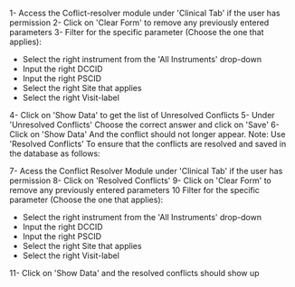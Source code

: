 1- Access the Coflict-resolver module under 'Clinical Tab' if the user has permission
2- Click on 'Clear Form' to remove any previously entered parameters
3- Filter for the specific parameter (Choose the one that applies):
  - Select the right instrument from the 'All Instruments' drop-down
  - Input the right DCCID
  - Input the right PSCID
  - Select the right Site that applies
  - Select the right Visit-label

4- Click on 'Show Data' to get the list of Unresolved Conflicts
5- Under 'Unresolved Conflicts' Choose the correct answer and click on 'Save'
6- Click on 'Show Data' And the conflict should not longer appear.
Note: Use 'Resolved Conflicts' To ensure that the conflicts are resolved and saved in the database as follows:

7- Acess the Conflict Resolver Module under 'Clinical Tab' if the user has permission 
8- Click on 'Resolved Conflicts'
9- Click on 'Clear Form' to remove any previously entered parameters
10 Filter for the specific parameter (Choose the one that applies):
  - Select the right instrument from the 'All Instruments' drop-down
  - Input the right DCCID
  - Input the right PSCID
  - Select the right Site that applies
  - Select the right Visit-label

11- Click on 'Show Data' and the resolved conflicts should show up

